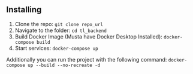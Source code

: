 ## Installing

1. Clone the repo: `git clone repo_url`
2. Navigate to the folder: `cd tl_backend`
3. Build Docker Image (Musta have Docker Desktop Installed): `docker-compose build`
4. Start services: `docker-compose up`

Additionally you can run the project with the following command: `docker-compose up --build --no-recreate -d`
